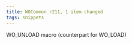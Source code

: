 ```yaml
---
title: WOCommon r211, 1 item changed
tags: snippets
---
```


WO\_UNLOAD macro (counterpart for WO\_LOAD)
